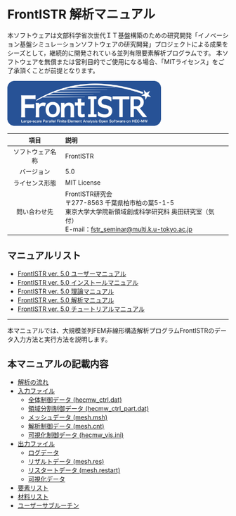 <!-- 表記は FrontISTR ver. 0.0 で統一します -->
# FrontISTR 解析マニュアル

本ソフトウェアは文部科学省次世代ＩＴ基盤構築のための研究開発「イノベーション基盤シミュレーションソフトウェアの研究開発」プロジェクトによる成果をシーズとして，継続的に開発されている並列有限要素解析プログラムです。
本ソフトウェアを無償または営利目的でご使用になる場合、「MITライセンス」をご了承頂くことが前提となります。

<img src="./image/FrontISTR_logo.png" width="350px">

| 項目 | 説明 |
|:---------:|:---------|
| ソフトウェア名称 | FrontISTR |
| バージョン | 5.0 |
| ライセンス形態 | MIT License |
| 問い合わせ先 | FrontISTR研究会<br> 〒277-8563 千葉県柏市柏の葉5-1-5<br> 東京大学大学院新領域創成科学研究科 奥田研究室（気付）<br> E-mail：fstr_seminar@multi.k.u-tokyo.ac.jp |

## マニュアルリスト

  - [FrontISTR ver. 5.0 ユーザーマニュアル]()
  - [FrontISTR ver. 5.0 インストールマニュアル]()
  - [FrontISTR ver. 5.0 理論マニュアル]()
  - [FrontISTR ver. 5.0 解析マニュアル]()
  - [FrontISTR ver. 5.0 チュートリアルマニュアル]()

<!-- ここまでテンプレート -->
---

本マニュアルでは、大規模並列FEM非線形構造解析プログラムFrontISTRのデータ入力方法と実行方法を説明します。

## 本マニュアルの記載内容

- [解析の流れ](./03_analysis/analysis_01.md)
- [入力ファイル](./03_analysis//analysis_02.md)
    - [全体制御データ (hecmw_ctrl.dat)](./03_analysis/analysis_02.md)
    - [領域分割制御データ (hecmw_ctrl_part.dat)](./03_analysis/analysis_03.md)
    - [メッシュデータ (mesh.msh)](./03_analysis/analysis_04.md)
    - [解析制御データ (mesh.cnt)](./03_analysis/analysis_05.md)
    - [可視化制御データ (hecmw_vis.ini)](./03_analysis/analysis_05.md)
- [出力ファイル](./03_analysis/analysis_05.md)
    - [ログデータ](./03_analysis/analysis_05.md)
    - [リザルトデータ (mesh.res)](./03_analysis/analysis_05.md)
    - [リスタートデータ (mesh.restart)](./03_analysis/analysis_05.md)
    - [可視化データ](./03_analysis/analysis_05.md)
- [要素リスト](./03_analysis/analysis_06.md)
- [材料リスト](./03_analysis/analysis_07.md)
- [ユーザーサブルーチン](./03_analysis/analysis_08.md)
